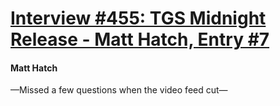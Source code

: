 # [Interview #455: TGS Midnight Release - Matt Hatch, Entry #7](https://www.theoryland.com/intvmain.php?i=455#7)

#### Matt Hatch

—Missed a few questions when the video feed cut—


